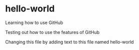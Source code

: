 hello-world
===========

Learning how to use GitHub

Testing out how to use the features of GitHub

Changing this file by adding text to this file named hello-world
